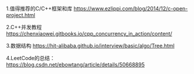 

1.值得推荐的C/C++框架和库
https://www.ezlippi.com/blog/2014/12/c-open-project.html

2.C++并发教程
https://chenxiaowei.gitbooks.io/cpp_concurrency_in_action/content/

3.数据结构  https://hit-alibaba.github.io/interview/basic/algo/Tree.html



4.LeetCode的总结： https://blog.csdn.net/ebowtang/article/details/50668895


